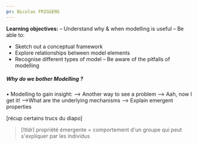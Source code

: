 ```yaml
---
pr: Nicolas FRIGGENS
---
```

**Learning objectives:**
– Understand why & when modelling is useful
– Be able to:
- Sketch out a conceptual framework
- Explore relationships between model elements
- Recognise different types of model
– Be aware of the pitfalls of modelling

##### Why do we bother Modelling ?

• Modelling to gain insight:
--> Another way to see a problem
--> Aah, now I get it!
-->What are the underlying mechanisms
--> Explain emergent properties



[récup certains trucs du diapo]

>[!tldr] propriété émergente = comportement d'un groupe qui peut s'expliquer par les individus

